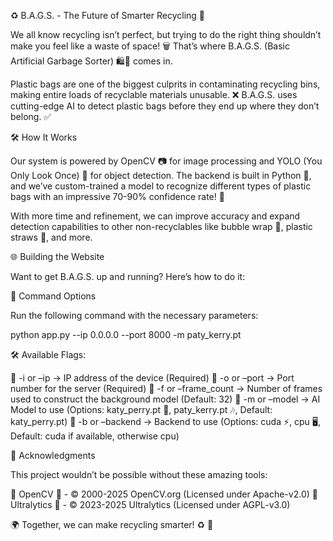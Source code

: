 ♻️ B.A.G.S. - The Future of Smarter Recycling 🚀

We all know recycling isn’t perfect, but trying to do the right thing shouldn’t make you feel like a waste of space! 🗑️ That’s where B.A.G.S. (Basic Artificial Garbage Sorter) 🛍️🤖 comes in.

Plastic bags are one of the biggest culprits in contaminating recycling bins, making entire loads of recyclable materials unusable. ❌ B.A.G.S. uses cutting-edge AI to detect plastic bags before they end up where they don’t belong. ✅

🛠️ How It Works

Our system is powered by OpenCV 📷 for image processing and YOLO (You Only Look Once) 🦾 for object detection. The backend is built in Python 🐍, and we’ve custom-trained a model to recognize different types of plastic bags with an impressive 70-90% confidence rate! 🎯

With more time and refinement, we can improve accuracy and expand detection capabilities to other non-recyclables like bubble wrap 🫧, plastic straws 🥤, and more.

🌐 Building the Website

Want to get B.A.G.S. up and running? Here’s how to do it:

🔧 Command Options

Run the following command with the necessary parameters:

python app.py --ip 0.0.0.0 --port 8000 -m paty_kerry.pt


🛠️ Available Flags:

📌 -i or –ip → IP address of the device (Required)
📌 -o or –port → Port number for the server (Required)
📌 -f or –frame_count → Number of frames used to construct the background model (Default: 32)
📌 -m or –model → AI Model to use (Options: katy_perry.pt 🎤, paty_kerry.pt 🎶, Default: katy_perry.pt)
📌 -b or –backend → Backend to use (Options: cuda ⚡, cpu 🖥️, Default: cuda if available, otherwise cpu)

🙏 Acknowledgments

This project wouldn’t be possible without these amazing tools:

🔹 OpenCV 📸 - © 2000-2025 OpenCV.org (Licensed under Apache-v2.0)
🔹 Ultralytics 🧠 - © 2023-2025 Ultralytics (Licensed under AGPL-v3.0)

🌍 Together, we can make recycling smarter! ♻️ 🚀
